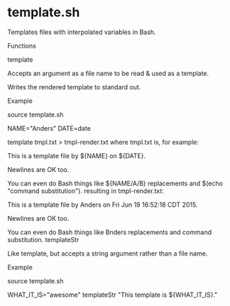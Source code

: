 # template.sh

Templates files with interpolated variables in Bash.

Functions

template

Accepts an argument as a file name to be read & used as a template.

Writes the rendered template to standard out.

Example

source template.sh

NAME="Anders"
DATE=date

template tmpl.txt > tmpl-render.txt
where tmpl.txt is, for example:

This is a template file by ${NAME} on ${DATE}.

Newlines are OK too.

You can even do Bash things like ${NAME/A/B} replacements and $(echo "command substitution").
resulting in tmpl-render.txt:

This is a template file by Anders on Fri Jun 19 16:52:18 CDT 2015.

Newlines are OK too.

You can even do Bash things like Bnders replacements and command substitution.
templateStr

Like template, but accepts a string argument rather than a file name.

Example

source template.sh

WHAT_IT_IS="awesome"
templateStr "This template is ${WHAT_IT_IS}."

